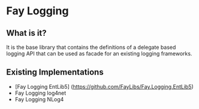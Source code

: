 Fay Logging
===========

What is it?
-----------

It is the base library that contains the definitions of a delegate based logging
API that can be used as facade for an existing logging frameworks.

Existing Implementations
------------------------

-   [Fay Logging EntLib5] (https://github.com/FayLibs/Fay.Logging.EntLib5)
-   Fay Logging log4net
-   Fay Logging NLog4

 

 
